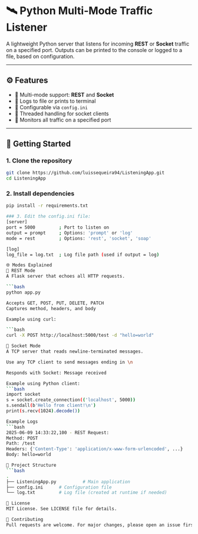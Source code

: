 # 🛰️ Python Multi-Mode Traffic Listener

A lightweight Python server that listens for incoming **REST** or **Socket** traffic on a specified port. Outputs can be printed to the console or logged to a file, based on configuration.

---

## ⚙️ Features

- 🔁 Multi-mode support: **REST** and **Socket**
- 📄 Logs to file or prints to terminal
- 🧩 Configurable via `config.ini`
- 🧵 Threaded handling for socket clients
- 📡 Monitors all traffic on a specified port

---

## 🚀 Getting Started

### 1. Clone the repository

```bash
git clone https://github.com/luissequeira94/ListeningApp.git
cd ListeningApp
```

### 2. Install dependencies
```bash
pip install -r requirements.txt

### 3. Edit the config.ini file:
[server]
port = 5000         ; Port to listen on
output = prompt     ; Options: 'prompt' or 'log'
mode = rest         ; Options: 'rest', 'socket', 'soap'

[log]
log_file = log.txt  ; Log file path (used if output = log)

🌐 Modes Explained
🔹 REST Mode
A Flask server that echoes all HTTP requests.

```bash
python app.py

Accepts GET, POST, PUT, DELETE, PATCH
Captures method, headers, and body

Example using curl:

```bash
curl -X POST http://localhost:5000/test -d "hello=world"

🔸 Socket Mode
A TCP server that reads newline-terminated messages.

Use any TCP client to send messages ending in \n

Responds with Socket: Message received

Example using Python client:
```bash
import socket
s = socket.create_connection(('localhost', 5000))
s.sendall(b'Hello from client!\n')
print(s.recv(1024).decode())

Example Logs
```bash
2025-06-09 14:33:22,100 - REST Request:
Method: POST
Path: /test
Headers: {'Content-Type': 'application/x-www-form-urlencoded', ...}
Body: hello=world

📁 Project Structure
```bash
.
├── ListeningApp.py          # Main application
├── config.ini      # Configuration file
└── log.txt         # Log file (created at runtime if needed)

📜 License
MIT License. See LICENSE file for details.

🤝 Contributing
Pull requests are welcome. For major changes, please open an issue first to discuss what you would like to change.